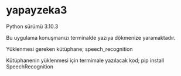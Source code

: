 # yapayzeka3
Python sürümü 3.10.3

Bu uygulama konuşmanızı terminalde yazıya dökmenize yaramaktadır.

Yüklenmesi gereken kütüphane;
speech_recognition

Kütüphanenin yüklenmesi için termimale yazılacak kod;
pip install SpeechRecognition
